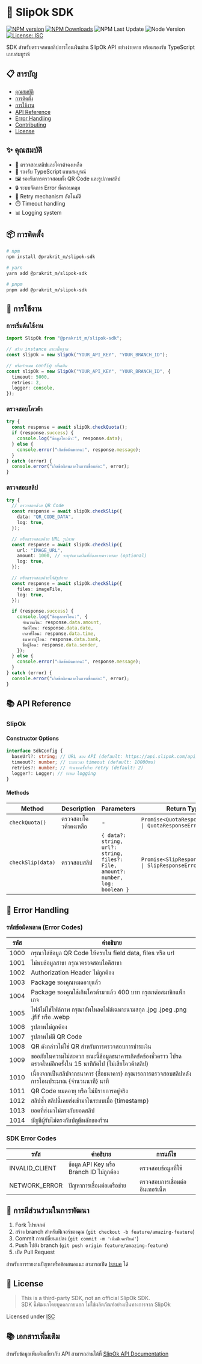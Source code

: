 # 🚀 SlipOk SDK

[![NPM version](https://img.shields.io/npm/v/@prakrit_m/slipok-sdk.svg?style=flat)](https://www.npmjs.org/package/@prakrit_m/slipok-sdk)
[![NPM Downloads](https://img.shields.io/npm/dm/%40prakrit_m/slipok-sdk)](https://www.npmjs.org/package/@prakrit_m/slipok-sdk)
![NPM Last Update](https://img.shields.io/npm/last-update/%40prakrit_m%2Fslipok-sdk)
![Node Version](https://img.shields.io/node/v/@prakrit_m/slipok-sdk)
[![License: ISC](https://img.shields.io/badge/License-ISC-blue.svg)](https://opensource.org/licenses/ISC)

SDK สำหรับตรวจสอบสลิปการโอนเงินผ่าน SlipOk API อย่างง่ายดาย พร้อมรองรับ TypeScript แบบสมบูรณ์

## 📋 สารบัญ

- [คุณสมบัติ](#-คุณสมบัติ)
- [การติดตั้ง](#-การติดตั้ง)
- [การใช้งาน](#-การใช้งาน)
- [API Reference](#-api-reference)
- [Error Handling](#-error-handling)
- [Contributing](#-contributing)
- [License](#-license)

## ✨ คุณสมบัติ

- 🔄 ตรวจสอบสลิปและโควต้าคงเหลือ
- 📝 รองรับ TypeScript แบบสมบูรณ์
- 🖼️ รองรับการตรวจสอบทั้ง QR Code และรูปภาพสลิป
- 🔒 ระบบจัดการ Error ที่ครอบคลุม
- 🚀 Retry mechanism อัตโนมัติ
- ⏱️ Timeout handling
- 📊 Logging system

## 📦 การติดตั้ง

```bash
# npm
npm install @prakrit_m/slipok-sdk

# yarn
yarn add @prakrit_m/slipok-sdk

# pnpm
pnpm add @prakrit_m/slipok-sdk
```

## 🚀 การใช้งาน

### การเริ่มต้นใช้งาน

```typescript
import SlipOk from "@prakrit_m/slipok-sdk";

// สร้าง instance แบบพื้นฐาน
const slipOk = new SlipOk("YOUR_API_KEY", "YOUR_BRANCH_ID");

// หรือกำหนด config เพิ่มเติม
const slipOk = new SlipOk("YOUR_API_KEY", "YOUR_BRANCH_ID", {
  timeout: 5000,
  retries: 2,
  logger: console,
});
```

### ตรวจสอบโควต้า

```typescript
try {
  const response = await slipOk.checkQuota();
  if (response.success) {
    console.log("ข้อมูลโควต้า:", response.data);
  } else {
    console.error("เกิดข้อผิดพลาด:", response.message);
  }
} catch (error) {
  console.error("เกิดข้อผิดพลาดในการเชื่อมต่อ:", error);
}
```

### ตรวจสอบสลิป

```typescript
try {
  // ตรวจสอบด้วย QR Code
  const response = await slipOk.checkSlip({
    data: "QR_CODE_DATA",
    log: true,
  });

  // หรือตรวจสอบด้วย URL รูปภาพ
  const response = await slipOk.checkSlip({
    url: "IMAGE_URL",
    amount: 1000, // ระบุจำนวนเงินที่ต้องการตรวจสอบ (optional)
    log: true,
  });

  // หรือตรวจสอบด้วยไฟล์รูปภาพ
  const response = await slipOk.checkSlip({
    files: imageFile,
    log: true,
  });

  if (response.success) {
    console.log("ข้อมูลการโอน:", {
      จำนวนเงิน: response.data.amount,
      วันที่โอน: response.data.date,
      เวลาที่โอน: response.data.time,
      ธนาคารผู้โอน: response.data.bank,
      ชื่อผู้โอน: response.data.sender,
    });
  } else {
    console.error("เกิดข้อผิดพลาด:", response.message);
  }
} catch (error) {
  console.error("เกิดข้อผิดพลาดในการเชื่อมต่อ:", error);
}
```

## 📚 API Reference

### SlipOk

#### Constructor Options

```typescript
interface SdkConfig {
  baseUrl?: string; // URL ของ API (default: https://api.slipok.com/api/line/apikey)
  timeout?: number; // ระยะเวลา timeout (default: 10000ms)
  retries?: number; // จำนวนครั้งที่จะ retry (default: 2)
  logger?: Logger; // ระบบ logging
}
```

#### Methods

| Method            | Description          | Parameters                                                                     | Return Type                                           |
| ----------------- | -------------------- | ------------------------------------------------------------------------------ | ----------------------------------------------------- |
| `checkQuota()`    | ตรวจสอบโควต้าคงเหลือ | -                                                                              | `Promise<QuotaResponseSuccess \| QuotaResponseError>` |
| `checkSlip(data)` | ตรวจสอบสลิป          | `{ data?: string, url?: string, files?: File, amount?: number, log: boolean }` | `Promise<SlipResponseSuccess \| SlipResponseError>`   |

## 🚨 Error Handling

### รหัสข้อผิดพลาด (Error Codes)

| รหัส | คำอธิบาย                                                                                                           |
| ---- | ------------------------------------------------------------------------------------------------------------------ |
| 1000 | กรุณาใส่ข้อมูล QR Code ให้ครบใน field data, files หรือ url                                                         |
| 1001 | ไม่พบข้อมูลสาขา กรุณาตรวจสอบไอดีสาขา                                                                               |
| 1002 | Authorization Header ไม่ถูกต้อง                                                                                    |
| 1003 | Package ของคุณหมดอายุแล้ว                                                                                          |
| 1004 | Package ของคุณใช้เกินโควต้ามาแล้ว 400 บาท กรุณาต่อสมาชิกแพ็กเกจ                                                    |
| 1005 | ไฟล์ไม่ใช่ไฟล์ภาพ กรุณาอัพโหลดไฟล์เฉพาะนามสกุล .jpg .jpeg .png .jfif หรือ .webp                                    |
| 1006 | รูปภาพไม่ถูกต้อง                                                                                                   |
| 1007 | รูปภาพไม่มี QR Code                                                                                                |
| 1008 | QR ดังกล่าวไม่ใช่ QR สำหรับการตรวจสอบการชำระเงิน                                                                   |
| 1009 | ขออภัยในความไม่สะดวก ขณะนี้ข้อมูลธนาคารเกิดขัดข้องชั่วคราว โปรดตรวจใหม่อีกครั้งใน 15 นาทีถัดไป (ไม่เสียโควต้าสลิป) |
| 1010 | เนื่องจากเป็นสลิปจากธนาคาร {ชื่อธนาคาร} กรุณารอการตรวจสอบสลิปหลังการโอนประมาณ {จำนวนนาที} นาที                     |
| 1011 | QR Code หมดอายุ หรือ ไม่มีรายการอยู่จริง                                                                           |
| 1012 | สลิปซ้ำ สลิปนี้เคยส่งเข้ามาในระบบเมื่อ {timestamp}                                                                 |
| 1013 | ยอดที่ส่งมาไม่ตรงกับยอดสลิป                                                                                        |
| 1014 | บัญชีผู้รับไม่ตรงกับบัญชีหลักของร้าน                                                                               |

### SDK Error Codes

| รหัส           | คำอธิบาย                                 | การแก้ไข                        |
| -------------- | ---------------------------------------- | ------------------------------- |
| INVALID_CLIENT | ข้อมูล API Key หรือ Branch ID ไม่ถูกต้อง | ตรวจสอบข้อมูลที่ใช้             |
| NETWORK_ERROR  | ปัญหาการเชื่อมต่อเครือข่าย               | ตรวจสอบการเชื่อมต่ออินเทอร์เน็ต |

## 🤝 การมีส่วนร่วมในการพัฒนา

1. Fork โปรเจกต์
2. สร้าง branch สำหรับฟีเจอร์ของคุณ (`git checkout -b feature/amazing-feature`)
3. Commit การเปลี่ยนแปลง (`git commit -m 'เพิ่มฟีเจอร์ใหม่'`)
4. Push ไปยัง branch (`git push origin feature/amazing-feature`)
5. เปิด Pull Request

สำหรับการรายงานปัญหาหรือข้อเสนอแนะ สามารถเปิด [Issue](https://github.com/PrakritManStudio/slipok-sdk/issues) ได้

## 📄 License

> This is a third-party SDK, not an official SlipOk SDK.  
> SDK นี้พัฒนาโดยบุคคลภายนอก ไม่ใช่ผลิตภัณฑ์อย่างเป็นทางการจาก SlipOk

Licensed under [ISC](LICENSE)

## 📚 เอกสารเพิ่มเติม

สำหรับข้อมูลเพิ่มเติมเกี่ยวกับ API สามารถอ่านได้ที่ [SlipOk API Documentation](https://slipok.com/api-documentation/)
